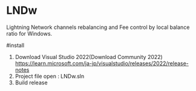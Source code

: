 ﻿# LNDw

Lightning Network channels rebalancing and Fee control by local balance ratio for Windows.

#install

1. Download Visual Studio 2022(Download Community 2022)
https://learn.microsoft.com/ja-jp/visualstudio/releases/2022/release-notes
2. Project file open : LNDw.sln
3. Build release
